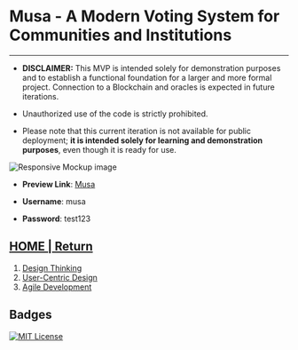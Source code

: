 # Musa - A Modern Voting System for Communities and Institutions

**********

- **DISCLAIMER:** This MVP is intended solely for demonstration purposes and to establish a functional foundation for a larger and more formal project. Connection to a Blockchain and oracles is expected in future iterations.

- Unauthorized use of the code is strictly prohibited.

- Please note that this current iteration is not available for public deployment; **it is intended solely for learning and demonstration purposes**, even though it is ready for use.

![Responsive Mockup image](https://github.com/plexoio/musa/blob/main/documentation/assets/img/mockup.png)

- **Preview Link**: [Musa](https://musa-crypto.herokuapp.com/)

- **Username**: musa
- **Password**: test123

## [HOME | Return](https://github.com/plexoio/musa/blob/main/README.md)

1. [Design Thinking](https://github.com/plexoio/musa/blob/main/documentation/readme/design-thinking/design-thinking.md)
2. [User-Centric Design](https://github.com/plexoio/musa/blob/main/documentation/readme/user-centric.md)
3. [Agile Development](https://github.com/plexoio/musa/blob/main/documentation/assets/readme/structure.md)

## Badges

[![MIT License](https://img.shields.io/badge/License-MIT-green.svg)](https://choosealicense.com/licenses/mit/)